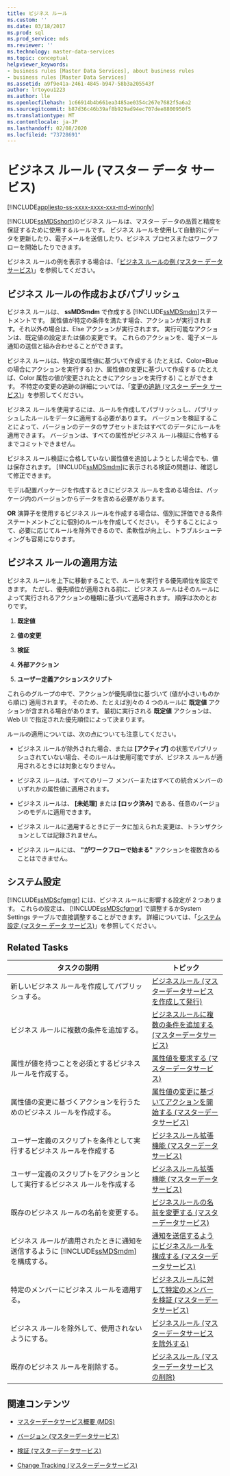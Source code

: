 ```yaml
---
title: ビジネス ルール
ms.custom: ''
ms.date: 03/18/2017
ms.prod: sql
ms.prod_service: mds
ms.reviewer: ''
ms.technology: master-data-services
ms.topic: conceptual
helpviewer_keywords:
- business rules [Master Data Services], about business rules
- business rules [Master Data Services]
ms.assetid: a9f9e41a-2461-4845-b947-58b3a205543f
author: lrtoyou1223
ms.author: lle
ms.openlocfilehash: 1c66914b4b661ea3485ae0354c267e7682f5a6a2
ms.sourcegitcommit: b87d36c46b39af8b929ad94ec707dee8800950f5
ms.translationtype: MT
ms.contentlocale: ja-JP
ms.lasthandoff: 02/08/2020
ms.locfileid: "73728691"
---
```

# <a name="business-rules-master-data-services"></a>ビジネス ルール (マスター データ サービス)

[!INCLUDE[appliesto-ss-xxxx-xxxx-xxx-md-winonly](../includes/appliesto-ss-xxxx-xxxx-xxx-md-winonly.md)]

  
  [!INCLUDE[ssMDSshort](../includes/ssmdsshort-md.md)]のビジネス ルールは、マスター データの品質と精度を保証するために使用するルールです。 ビジネス ルールを使用して自動的にデータを更新したり、電子メールを送信したり、ビジネス プロセスまたはワークフローを開始したりできます。  
  
 ビジネス ルールの例を表示する場合は、「[ビジネス ルールの例 &#40;マスター データ サービス&#41;](../master-data-services/business-rule-examples-master-data-services.md)」を参照してください。  
  
## <a name="create-and-publish-business-rules"></a>ビジネス ルールの作成およびパブリッシュ  
 ビジネス ルールは、 **ssMDSmdm** で作成する [!INCLUDE[ssMDSmdm](../includes/ssmdsmdm-md.md)]ステートメントです。 属性値が特定の条件を満たす場合、アクションが実行されます。それ以外の場合は、Else アクションが実行されます。 実行可能なアクションは、既定値の設定または値の変更です。 これらのアクションを、電子メール通知の送信と組み合わせることができます。  
  
 ビジネス ルールは、特定の属性値に基づいて作成する (たとえば、Color=Blue の場合にアクションを実行する) か、属性値の変更に基づいて作成する (たとえば、Color 属性の値が変更されたときにアクションを実行する) ことができます。 不特定の変更の追跡の詳細については、「[変更の追跡 &#40;マスター データ サービス&#41;](../master-data-services/change-tracking-master-data-services.md)」を参照してください。  
  
 ビジネス ルールを使用するには、ルールを作成してパブリッシュし、パブリッシュしたルールをデータに適用する必要があります。 バージョンを検証することによって、バージョンのデータのサブセットまたはすべてのデータにルールを適用できます。 バージョンは、すべての属性がビジネス ルール検証に合格するまでコミットできません。  
  
 ビジネス ルール検証に合格していない属性値を追加しようとした場合でも、値は保存されます。 
  [!INCLUDE[ssMDSmdm](../includes/ssmdsmdm-md.md)]に表示される検証の問題は、確認して修正できます。  
  
 モデル配置パッケージを作成するときにビジネス ルールを含める場合は、パッケージ内のバージョンからデータを含める必要があります。  
  
 
  **OR** 演算子を使用するビジネス ルールを作成する場合は、個別に評価できる条件ステートメントごとに個別のルールを作成してください。 そうすることによって、必要に応じてルールを除外できるので、柔軟性が向上し、トラブルシューティングも容易になります。  
  
## <a name="how-business-rules-are-applied"></a>ビジネス ルールの適用方法  
 ビジネス ルールを上下に移動することで、ルールを実行する優先順位を設定できます。 ただし、優先順位が適用される前に、ビジネス ルールはそのルールによって実行されるアクションの種類に基づいて適用されます。 順序は次のとおりです。  
  
1.  **既定値**  
  
2.  **値の変更**  
  
3.  **検証**  
  
4.  **外部アクション**  
  
5.  **ユーザー定義アクションスクリプト**  
  
 これらのグループの中で、アクションが優先順位に基づいて (値が小さいものから順に) 適用されます。 そのため、たとえば別々の 4 つのルールに **既定値** アクションが含まれる場合があります。 最初に実行される **既定値** アクションは、Web UI で指定された優先順位によって決まります。  
  
 ルールの適用については、次の点についても注意してください。  
  
-   ビジネス ルールが除外された場合、または **[アクティブ]** の状態でパブリッシュされていない場合、そのルールは使用可能ですが、ビジネス ルールが適用されるときには対象となりません。  
  
-   ビジネス ルールは、すべてのリーフ メンバーまたはすべての統合メンバーのいずれかの属性値に適用されます。  
  
-   ビジネス ルールは、 **[未処理]** または **[ロック済み]** である、任意のバージョンのモデルに適用できます。  
  
-   ビジネス ルールに適用するときにデータに加えられた変更は、トランザクションとしては記録されません。  
  
-   ビジネス ルールには、 **"がワークフローで始まる"** アクションを複数含めることはできません。  
  
## <a name="system-settings"></a>システム設定  
 
  [!INCLUDE[ssMDScfgmgr](../includes/ssmdscfgmgr-md.md)] には、ビジネス ルールに影響する設定が 2 つあります。 これらの設定は、 [!INCLUDE[ssMDScfgmgr](../includes/ssmdscfgmgr-md.md)] で調整するかSystem Settings テーブルで直接調整することができます。 詳細については、「[システム設定 &#40;マスター データ サービス&#41;](../master-data-services/system-settings-master-data-services.md)」を参照してください。  
  
## <a name="related-tasks"></a>Related Tasks  
  
|タスクの説明|トピック|  
|----------------------|-----------|  
|新しいビジネス ルールを作成してパブリッシュする。|[ビジネスルール &#40;マスターデータサービスを作成して発行&#41;](../master-data-services/create-and-publish-a-business-rule-master-data-services.md)|  
|ビジネス ルールに複数の条件を追加する。|[ビジネスルールに複数の条件を追加する &#40;マスターデータサービス&#41;](../master-data-services/add-multiple-conditions-to-a-business-rule-master-data-services.md)|  
|属性が値を持つことを必須とするビジネス ルールを作成する。|[属性値を要求する &#40;マスターデータサービス&#41;](../master-data-services/require-attribute-values-master-data-services.md)|  
|属性値の変更に基づくアクションを行うためのビジネス ルールを作成する。|[属性値の変更に基づいてアクションを開始する &#40;マスターデータサービス&#41;](../master-data-services/initiate-actions-based-on-attribute-value-changes-master-data-services.md)|  
|ユーザー定義のスクリプトを条件として実行するビジネス ルールを作成する|[ビジネスルール拡張機能 &#40;マスターデータサービス&#41;](../master-data-services/business-rules-extension-master-data-services.md)|  
|ユーザー定義のスクリプトをアクションとして実行するビジネス ルールを作成する|[ビジネスルール拡張機能 &#40;マスターデータサービス&#41;](../master-data-services/business-rules-extension-master-data-services.md)|  
|既存のビジネス ルールの名前を変更する。|[ビジネスルールの名前を変更する &#40;マスターデータサービス&#41;](../master-data-services/change-a-business-rule-name-master-data-services.md)|  
|ビジネス ルールが適用されたときに通知を送信するように [!INCLUDE[ssMDSmdm](../includes/ssmdsmdm-md.md)] を構成する。|[通知を送信するようにビジネスルールを構成する &#40;マスターデータサービス&#41;](../master-data-services/configure-business-rules-to-send-notifications-master-data-services.md)|  
|特定のメンバーにビジネス ルールを適用する。|[ビジネスルールに対して特定のメンバーを検証 &#40;マスターデータサービス&#41;](../master-data-services/validate-specific-members-against-business-rules-master-data-services.md)|  
|ビジネス ルールを除外して、使用されないようにする。|[ビジネスルール &#40;マスターデータサービスを除外する&#41;](../master-data-services/exclude-a-business-rule-master-data-services.md)|  
|既存のビジネス ルールを削除する。|[ビジネスルール &#40;マスターデータサービスの削除&#41;](../master-data-services/delete-a-business-rule-master-data-services.md)|  
  
## <a name="related-content"></a>関連コンテンツ  
  
-   [マスターデータサービス概要 &#40;MDS&#41;](../master-data-services/master-data-services-overview-mds.md)  
  
-   [バージョン &#40;マスターデータサービス&#41;](../master-data-services/versions-master-data-services.md)  
  
-   [検証 &#40;マスターデータサービス&#41;](../master-data-services/validation-master-data-services.md)  
  
-   [Change Tracking &#40;マスターデータサービス&#41;](../master-data-services/change-tracking-master-data-services.md)  
  
  
